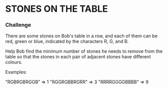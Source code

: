 # STONES ON THE TABLE

### Challenge

There are some stones on Bob's table in a row, and each of them can be red, green or blue, indicated by the characters R, G, and B.

Help Bob find the minimum number of stones he needs to remove from the table so that the stones in each pair of adjacent stones have different colours.

Examples:

"RGBRGBRGGB"   => 1
"RGGRGBBRGRR"  => 3
"RRRRGGGGBBBB" => 9
